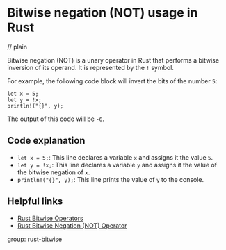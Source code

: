 # Bitwise negation (NOT) usage in Rust
// plain

Bitwise negation (NOT) is a unary operator in Rust that performs a bitwise inversion of its operand. It is represented by the `!` symbol.

For example, the following code block will invert the bits of the number `5`:
```
let x = 5;
let y = !x;
println!("{}", y);
```
The output of this code will be `-6`.

## Code explanation

- `let x = 5;`: This line declares a variable `x` and assigns it the value `5`.
- `let y = !x;`: This line declares a variable `y` and assigns it the value of the bitwise negation of `x`.
- `println!("{}", y);`: This line prints the value of `y` to the console.

## Helpful links
- [Rust Bitwise Operators](https://doc.rust-lang.org/book/ch03-02-operators.html#bitwise-operators)
- [Rust Bitwise Negation (NOT) Operator](https://www.tutorialspoint.com/rust/rust_bitwise_negation_not_operator.htm)

group: rust-bitwise